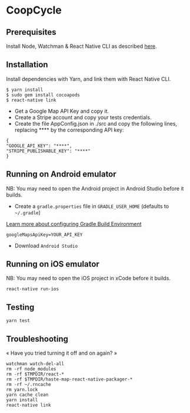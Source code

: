 CoopCycle
=========

Prerequisites
-------------

Install Node, Watchman & React Native CLI as described [here](https://facebook.github.io/react-native/docs/getting-started.html).

Installation
------------

Install dependencies with Yarn, and link them with React Native CLI.

```
$ yarn install
$ sudo gem install cocoapods
$ react-native link
```

* Get a Google Map API Key and copy it.
* Create a Stripe account and copy your tests credentials.
* Create the file AppConfig.json in ./src and copy the following lines, replacing **** by the corresponding API key:

```
{
"GOOGLE_API_KEY": "****",
"STRIPE_PUBLISHABLE_KEY": "****"
}
````

Running on Android emulator
-----------------------

NB: You may need to open the Android project in Android Studio before it builds.

* Create a `gradle.properties` file in `GRADLE_USER_HOME` (defaults to `~/.gradle`)

[Learn more about configuring Gradle Build Environment](https://docs.gradle.org/current/userguide/build_environment.html)

```
googleMapsApiKey=YOUR_API_KEY
```

* Download `Android Studio`

Running on iOS emulator
-----------------------

NB: You may need to open the iOS project in xCode before it builds.

```
react-native run-ios
```

Testing
---------------

```
yarn test
```

Troubleshooting
---------------

« Have you tried turning it off and on again? »

```
watchman watch-del-all
rm -rf node_modules
rm -rf $TMPDIR/react-*
rm -rf $TMPDIR/haste-map-react-native-packager-*
rm -rf ~/.rncache
rm yarn.lock
yarn cache clean
yarn install
react-native link
```
